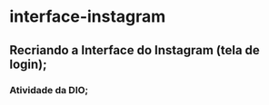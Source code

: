 # interface-instagram

## Recriando a Interface do Instagram (tela de login);
### Atividade da DIO;
